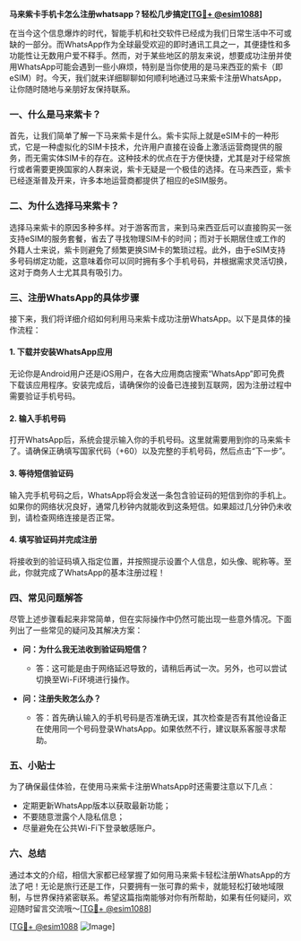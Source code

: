 **马来紫卡手机卡怎么注册whatsapp？轻松几步搞定[[TG💪+ @esim1088](https://t.me/s/esim1088)]**

在当今这个信息爆炸的时代，智能手机和社交软件已经成为我们日常生活中不可或缺的一部分。而WhatsApp作为全球最受欢迎的即时通讯工具之一，其便捷性和多功能性让无数用户爱不释手。然而，对于某些地区的朋友来说，想要成功注册并使用WhatsApp可能会遇到一些小麻烦，特别是当你使用的是马来西亚的紫卡（即eSIM）时。今天，我们就来详细聊聊如何顺利地通过马来紫卡注册WhatsApp，让你随时随地与亲朋好友保持联系。

### 一、什么是马来紫卡？

首先，让我们简单了解一下马来紫卡是什么。紫卡实际上就是eSIM卡的一种形式，它是一种虚拟化的SIM卡技术，允许用户直接在设备上激活运营商提供的服务，而无需实体SIM卡的存在。这种技术的优点在于方便快捷，尤其是对于经常旅行或者需要更换国家的人群来说，紫卡无疑是一个极佳的选择。在马来西亚，紫卡已经逐渐普及开来，许多本地运营商都提供了相应的eSIM服务。

### 二、为什么选择马来紫卡？

选择马来紫卡的原因多种多样。对于游客而言，来到马来西亚后可以直接购买一张支持eSIM的服务套餐，省去了寻找物理SIM卡的时间；而对于长期居住或工作的外籍人士来说，紫卡则避免了频繁更换SIM卡的繁琐过程。此外，由于eSIM支持多号码绑定功能，这意味着你可以同时拥有多个手机号码，并根据需求灵活切换，这对于商务人士尤其具有吸引力。

### 三、注册WhatsApp的具体步骤

接下来，我们将详细介绍如何利用马来紫卡成功注册WhatsApp。以下是具体的操作流程：

#### 1. 下载并安装WhatsApp应用

无论你是Android用户还是iOS用户，在各大应用商店搜索“WhatsApp”即可免费下载该应用程序。安装完成后，请确保你的设备已连接到互联网，因为注册过程中需要验证手机号码。

#### 2. 输入手机号码

打开WhatsApp后，系统会提示输入你的手机号码。这里就需要用到你的马来紫卡了。请确保正确填写国家代码（+60）以及完整的手机号码，然后点击“下一步”。

#### 3. 等待短信验证码

输入完手机号码之后，WhatsApp将会发送一条包含验证码的短信到你的手机上。如果你的网络状况良好，通常几秒钟内就能收到这条短信。如果超过几分钟仍未收到，请检查网络连接是否正常。

#### 4. 填写验证码并完成注册

将接收到的验证码填入指定位置，并按照提示设置个人信息，如头像、昵称等。至此，你就完成了WhatsApp的基本注册过程！

### 四、常见问题解答

尽管上述步骤看起来非常简单，但在实际操作中仍然可能出现一些意外情况。下面列出了一些常见的疑问及其解决方案：

- **问：为什么我无法收到验证码短信？**
  - 答：这可能是由于网络延迟导致的，请稍后再试一次。另外，也可以尝试切换至Wi-Fi环境进行操作。
  
- **问：注册失败怎么办？**
  - 答：首先确认输入的手机号码是否准确无误，其次检查是否有其他设备正在使用同一个号码登录WhatsApp。如果依然不行，建议联系客服寻求帮助。

### 五、小贴士

为了确保最佳体验，在使用马来紫卡注册WhatsApp时还需要注意以下几点：
- 定期更新WhatsApp版本以获取最新功能；
- 不要随意泄露个人隐私信息；
- 尽量避免在公共Wi-Fi下登录敏感账户。

### 六、总结

通过本文的介绍，相信大家都已经掌握了如何用马来紫卡轻松注册WhatsApp的方法了吧！无论是旅行还是工作，只要拥有一张可靠的紫卡，就能轻松打破地域限制，与世界保持紧密联系。希望这篇指南能够对你有所帮助，如果有任何疑问，欢迎随时留言交流哦～[[TG💪+ @esim1088](https://t.me/s/esim1088)]

[[TG💪+ @esim1088](https://t.me/s/esim1088) ![Image](https://i.postimg.cc/4NQfJmqS/Snipaste-2025-05-13-00-14-12.png)]